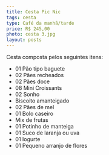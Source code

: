 ```yaml
---
title: Cesta Pic Nic
tags: cesta
type: Café da manhã/tarde
price: R$ 245,00
photo: cesta 3.jpg
layout: posts
---
```

Cesta composta pelos seguintes itens:

- 01 Pão tipo baguete
- 02 Pães recheados
- 02 Pães doce
- 08 Mini Croissants
- 02 Sonho
- Biscoito amanteigado
- 02 Pães de mel
- 01 Bolo caseiro
- Mix de frutas
- 01 Potinho de manteiga
- 01 Suco de laranja ou uva
- 01 Iogurte
- 01 Pequeno arranjo de flores
